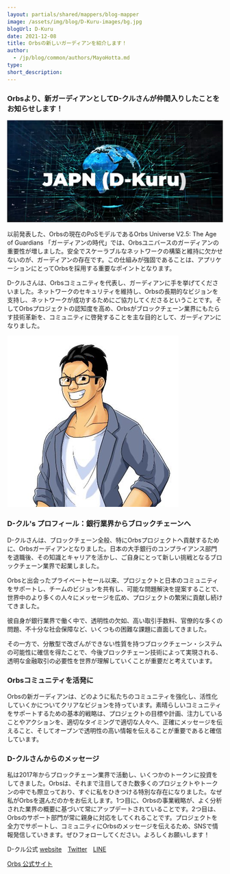 ```yaml
---
layout: partials/shared/mappers/blog-mapper
image: /assets/img/blog/D-Kuru-images/bg.jpg
blogUrl: D-Kuru
date: 2021-12-08
title: Orbsの新しいガーディアンを紹介します！
author:
  - /jp/blog/common/authors/MayoHotta.md
type:
short_description: 
---
```


### Orbsより、新ガーディアンとしてD-クルさんが仲間入りしたことをお知らせします！

![](/assets/img/blog/D-Kuru-images/image1.png)


以前発表した、Orbsの現在のPoSモデルであるOrbs Universe V2.5: The Age of Guardians 「ガーディアンの時代」では、Orbsユニバースのガーディアンの重要性が増しました。安全でスケーラブルなネットワークの構築と維持に欠かせないのが、ガーディアンの存在です。この仕組みが強固であることは、アプリケーションにとってOrbsを採用する重要なポイントとなります。

D-クルさんは、Orbsコミュニティを代表し、ガーディアンに手を挙げてくださいました。ネットワークのセキュリティを維持し、Orbsの長期的なビジョンを支持し、ネットワークが成功するためにご協力してくださるということです。そしてOrbsプロジェクトの認知度を高め、Orbsがブロックチェーン業界にもたらす技術革新を、コミュニティに啓発することを主な目的として、ガーディアンになりました。

![](/assets/img/blog/D-Kuru-images/image2.jpg)

### D-クル's プロフィール：銀行業界からブロックチェーンへ

D-クルさんは、ブロックチェーン全般、特にOrbsプロジェクトへ貢献するために、Orbsガーディアンとなりました。日本の大手銀行のコンプライアンス部門を退職後、その知識とキャリアを活かし、ご自身にとって新しい挑戦となるブロックチェーン業界で起業しました。

Orbsと出会ったプライベートセール以来、プロジェクトと日本のコミュニティをサポートし、チームのビジョンを共有し、可能な問題解決を提案することで、世界中のより多くの人々にメッセージを広め、プロジェクトの繁栄に貢献し続けてきました。

彼自身が銀行業界で働く中で、透明性の欠如、高い取引手数料、官僚的な多くの問題、不十分な社会保障など、いくつもの困難な課題に直面してきました。

その一方で、分散型で改ざんができない性質を持つブロックチェーン・システムの可能性に確信を得たことで、今後ブロックチェーン技術によって実現される、透明な金融取引の必要性を世界が理解していくことが重要だと考えています。

### Orbsコミュニティを活発に

Orbsの新ガーディアンは、どのように私たちのコミュニティを強化し、活性化していくかについてクリアなビジョンを持っています。素晴らしいコミュニティをサポートするための基本的戦略は、プロジェクトの目標や計画、注力していることやアクションを、適切なタイミングで適切な人々へ、正確にメッセージを伝えること、そしてオープンで透明性の高い情報を伝えることが重要であると確信しています。

### D-クルさんからのメッセージ

私は2017年からブロックチェーン業界で活動し、いくつかのトークンに投資をしてきました。Orbsは、それまで注目してきた数多くのプロジェクトやトークンの中でも際立っており、すぐに私をひきつける特別な存在になりました。なぜ私がOrbsを選んだのかをお伝えします。1つ目に、Orbsの事業戦略が、よく分析された業界の概要に基づいて常にアップデートされていることです。2つ目は、Orbsのサポート部門が常に親身に対応をしてくれることです。プロジェクトを全力でサポートし、コミュニティにOrbsのメッセージを伝えるため、SNSで情報発信していきます。ぜひフォローしてください。よろしくお願いします！

D-クル公式 [website](https://www.japan-true-guardian-orbs.com/?page_id=62)　[Twitter](https://twitter.com/JPN_Dkuru)　[LINE](https://lin.ee/FrZ6kuO)

<div class='line-separator'></div>

[Orbs 公式サイト](https://www.orbs.com/jp/)
